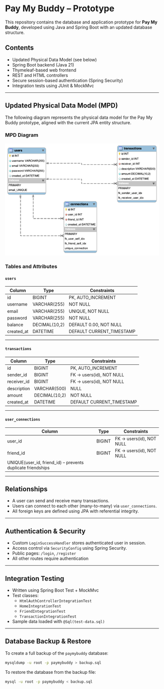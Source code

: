 # Pay My Buddy – Prototype

This repository contains the database and application prototype for **Pay My Buddy**, developed using Java and Spring Boot with an updated database structure.

## Contents

- Updated Physical Data Model (see below)
- Spring Boot backend (Java 21)
- Thymeleaf-based web frontend
- REST and HTML controllers
- Secure session-based authentication (Spring Security)
- Integration tests using JUnit & MockMvc

---

## Updated Physical Data Model (MPD)

The following diagram represents the physical data model for the Pay My Buddy prototype, aligned with the current JPA entity structure.

### MPD Diagram

![Physical Data Model](mpd-diagram.png)

### Tables and Attributes

#### `users`

| Column     | Type          | Constraints                  |
|------------|---------------|------------------------------|
| id         | BIGINT        | PK, AUTO_INCREMENT           |
| username   | VARCHAR(255)  | NOT NULL                     |
| email      | VARCHAR(255)  | UNIQUE, NOT NULL             |
| password   | VARCHAR(255)  | NOT NULL                     |
| balance    | DECIMAL(10,2) | DEFAULT 0.00, NOT NULL       |
| created_at | DATETIME      | DEFAULT CURRENT_TIMESTAMP    |

---

#### `transactions`

| Column       | Type           | Constraints                          |
|--------------|----------------|--------------------------------------|
| id           | BIGINT         | PK, AUTO_INCREMENT                   |
| sender_id    | BIGINT         | FK → users(id), NOT NULL             |
| receiver_id  | BIGINT         | FK → users(id), NOT NULL             |
| description  | VARCHAR(500)   | NULL                                 |
| amount       | DECIMAL(10,2)  | NOT NULL                             |
| created_at   | DATETIME       | DEFAULT CURRENT_TIMESTAMP            |

---

#### `user_connections`

| Column      | Type      | Constraints                                |
|-------------|-----------|--------------------------------------------|
| user_id     | BIGINT    | FK → users(id), NOT NULL                   |
| friend_id   | BIGINT    | FK → users(id), NOT NULL                   |
| UNIQUE(user_id, friend_id) – prevents duplicate friendships           |

---

## Relationships

- A user can send and receive many transactions.
- Users can connect to each other (many-to-many) via `user_connections`.
- All foreign keys are defined using JPA with referential integrity.

---

## Authentication & Security

- Custom `LoginSuccessHandler` stores authenticated user in session.
- Access control via `SecurityConfig` using Spring Security.
- Public pages: `/login`, `/register`
- All other routes require authentication

---

## Integration Testing

- Written using Spring Boot Test + MockMvc
- Test classes:
  - `HtmlAuthControllerIntegrationTest`
  - `HomeIntegrationTest`
  - `FriendIntegrationTest`
  - `TransactionIntegrationTest`
- Sample data loaded with `@Sql(test-data.sql)`

---

## Database Backup & Restore

To create a full backup of the `paymybuddy` database:

```bash
mysqldump -u root -p paymybuddy > backup.sql
```

To restore the database from the backup file:

```bash
mysql -u root -p paymybuddy < backup.sql
```
